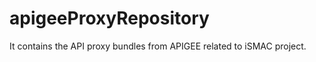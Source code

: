 apigeeProxyRepository
=====================

It contains the API proxy bundles from APIGEE related to iSMAC project. 
